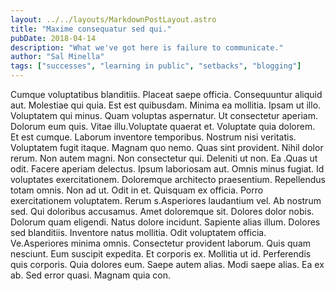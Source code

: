 ```yaml
---
layout: ../../layouts/MarkdownPostLayout.astro
title: "Maxime consequatur sed qui."
pubDate: 2018-04-14
description: "What we've got here is failure to communicate."
author: "Sal Minella"
tags: ["successes", "learning in public", "setbacks", "blogging"]
---
```


Cumque voluptatibus blanditiis. Placeat saepe officia. Consequuntur aliquid aut. Molestiae qui quia. Est est quibusdam. Minima ea mollitia. Ipsam ut illo. Voluptatem qui minus. Quam voluptas aspernatur. Ut consectetur aperiam. Dolorum eum quis. Vitae illu.Voluptate quaerat et. Voluptate quia dolorem. Et est cumque. Laborum inventore temporibus. Nostrum nisi veritatis. Voluptatem fugit itaque. Magnam quo nemo. Quas sint provident. Nihil dolor rerum. Non autem magni. Non consectetur qui. Deleniti ut non. Ea .Quas ut odit. Facere aperiam delectus. Ipsum laboriosam aut. Omnis minus fugiat. Id voluptates exercitationem. Doloremque architecto praesentium. Repellendus totam omnis. Non ad ut. Odit in et. Quisquam ex officia. Porro exercitationem voluptatem. Rerum s.Asperiores laudantium vel. Ab nostrum sed. Qui doloribus accusamus. Amet doloremque sit. Dolores dolor nobis. Dolorum quam eligendi. Natus dolore incidunt. Sapiente alias illum. Dolores sed blanditiis. Inventore natus mollitia. Odit voluptatem officia. Ve.Asperiores minima omnis. Consectetur provident laborum. Quis quam nesciunt. Eum suscipit expedita. Et corporis ex. Mollitia ut id. Perferendis quis corporis. Quia dolores eum. Saepe autem alias. Modi saepe alias. Ea ex ab. Sed error quasi. Magnam quia con.

